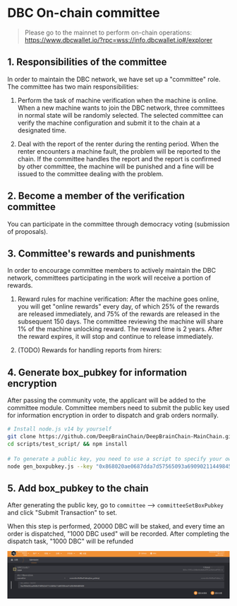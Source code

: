 # DBC On-chain committee

> Please go to the mainnet to perform on-chain operations: https://www.dbcwallet.io/?rpc=wss://info.dbcwallet.io#/explorer

## 1. Responsibilities of the committee

In order to maintain the DBC network, we have set up a "committee" role. The committee has two main responsibilities:

1. Perform the task of machine verification when the machine is online. When a new machine wants to join the DBC network, three committees in normal state will be randomly selected. The selected committee can verify the machine configuration and submit it to the chain at a designated time.

2. Deal with the report of the renter during the renting period. When the renter encounters a machine fault, the problem will be reported to the chain. If the committee handles the report and the report is confirmed by other committee, the machine will be punished and a fine will be issued to the committee dealing with the problem.

## 2. Become a member of the verification committee

You can participate in the committee through democracy voting (submission of proposals).

## 3. Committee's rewards and punishments

In order to encourage committee members to actively maintain the DBC network, committees participating in the work will receive a portion of rewards.

1. Reward rules for machine verification: After the machine goes online, you will get "online rewards" every day, of which 25% of the rewards are released immediately, and 75% of the rewards are released in the subsequent 150 days. The committee reviewing the machine will share 1% of the machine unlocking reward. The reward time is 2 years. After the reward expires, it will stop and continue to release immediately.

2. (TODO) Rewards for handling reports from hirers:

## 4. Generate box_pubkey for information encryption

After passing the community vote, the applicant will be added to the committee module. Committee members need to submit the public key used for information encryption in order to dispatch and grab orders normally.

```bash
# Install node.js v14 by yourself
git clone https://github.com/DeepBrainChain/DeepBrainChain-MainChain.git && cd DeepBrainChain-MainChain
cd scripts/test_script/ && npm install

# To generate a public key, you need to use a script to specify your own private key
node gen_boxpubkey.js --key "0x868020ae0687dda7d57565093a69090211449845a7e11453612800b663307246"
```

## 5. Add box_pubkey to the chain

After generating the public key, go to `committee` --> `committeeSetBoxPubkey` and click "Submit Transaction" to set.

When this step is performed, 20000 DBC will be staked, and every time an order is dispatched, "1000 DBC used" will be recorded. After completing the dispatch task, "1000 DBC" will be refunded

![](./assets/machine_verification.assets/image-20210623145108399.png)
